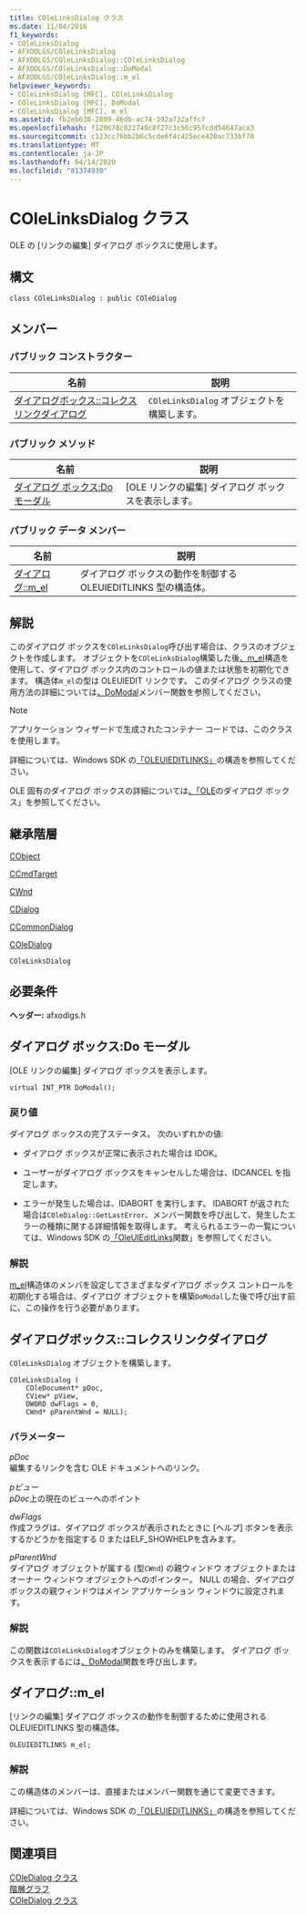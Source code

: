 ```yaml
---
title: COleLinksDialog クラス
ms.date: 11/04/2016
f1_keywords:
- COleLinksDialog
- AFXODLGS/COleLinksDialog
- AFXODLGS/COleLinksDialog::COleLinksDialog
- AFXODLGS/COleLinksDialog::DoModal
- AFXODLGS/COleLinksDialog::m_el
helpviewer_keywords:
- COleLinksDialog [MFC], COleLinksDialog
- COleLinksDialog [MFC], DoModal
- COleLinksDialog [MFC], m_el
ms.assetid: fb2eb638-2809-46db-ac74-392a732affc7
ms.openlocfilehash: f120678c822749c8f27c3c56c95fcdd54647aca3
ms.sourcegitcommit: c123cc76bb2b6c5cde6f4c425ece420ac733bf70
ms.translationtype: MT
ms.contentlocale: ja-JP
ms.lasthandoff: 04/14/2020
ms.locfileid: "81374930"
---
```

# <a name="colelinksdialog-class"></a>COleLinksDialog クラス

OLE の [リンクの編集] ダイアログ ボックスに使用します。

## <a name="syntax"></a>構文

```
class COleLinksDialog : public COleDialog
```

## <a name="members"></a>メンバー

### <a name="public-constructors"></a>パブリック コンストラクター

|名前|説明|
|----------|-----------------|
|[ダイアログボックス::コレクスリンクダイアログ](#colelinksdialog)|`COleLinksDialog` オブジェクトを構築します。|

### <a name="public-methods"></a>パブリック メソッド

|名前|説明|
|----------|-----------------|
|[ダイアログ ボックス:Do モーダル](#domodal)|[OLE リンクの編集] ダイアログ ボックスを表示します。|

### <a name="public-data-members"></a>パブリック データ メンバー

|名前|説明|
|----------|-----------------|
|[ダイアログ::m_el](#m_el)|ダイアログ ボックスの動作を制御する OLEUIEDITLINKS 型の構造体。|

## <a name="remarks"></a>解説

このダイアログ ボックスを`COleLinksDialog`呼び出す場合は、クラスのオブジェクトを作成します。 オブジェクトを`COleLinksDialog`構築した後[、m_el](#m_el)構造を使用して、ダイアログ ボックス内のコントロールの値または状態を初期化できます。 構造体`m_el`の型は OLEUIEDIT リンクです。 このダイアログ クラスの使用方法の詳細については[、DoModal](#domodal)メンバー関数を参照してください。

> [!NOTE]
> アプリケーション ウィザードで生成されたコンテナー コードでは、このクラスを使用します。

詳細については、Windows SDK の[「OLEUIEDITLINKS」](/windows/win32/api/oledlg/ns-oledlg-oleuieditlinksw)の構造を参照してください。

OLE 固有のダイアログ ボックスの詳細については[、「OLE](../../mfc/dialog-boxes-in-ole.md)のダイアログ ボックス」を参照してください。

## <a name="inheritance-hierarchy"></a>継承階層

[CObject](../../mfc/reference/cobject-class.md)

[CCmdTarget](../../mfc/reference/ccmdtarget-class.md)

[CWnd](../../mfc/reference/cwnd-class.md)

[CDialog](../../mfc/reference/cdialog-class.md)

[CCommonDialog](../../mfc/reference/ccommondialog-class.md)

[COleDialog](../../mfc/reference/coledialog-class.md)

`COleLinksDialog`

## <a name="requirements"></a>必要条件

**ヘッダー:** afxodlgs.h

## <a name="colelinksdialogdomodal"></a><a name="domodal"></a>ダイアログ ボックス:Do モーダル

[OLE リンクの編集] ダイアログ ボックスを表示します。

```
virtual INT_PTR DoModal();
```

### <a name="return-value"></a>戻り値

ダイアログ ボックスの完了ステータス。 次のいずれかの値:

- ダイアログ ボックスが正常に表示された場合は IDOK。

- ユーザーがダイアログ ボックスをキャンセルした場合は、IDCANCEL を指定します。

- エラーが発生した場合は、IDABORT を実行します。 IDABORT が返された場合は`COleDialog::GetLastError`、メンバー関数を呼び出して、発生したエラーの種類に関する詳細情報を取得します。 考えられるエラーの一覧については、Windows SDK の[「OleUIEditLinks](/windows/win32/api/oledlg/nf-oledlg-oleuieditlinksw)関数」を参照してください。

### <a name="remarks"></a>解説

[m_el](#m_el)構造体のメンバを設定してさまざまなダイアログ ボックス コントロールを初期化する場合は、ダイアログ オブジェクトを構築`DoModal`した後で呼び出す前に、この操作を行う必要があります。

## <a name="colelinksdialogcolelinksdialog"></a><a name="colelinksdialog"></a>ダイアログボックス::コレクスリンクダイアログ

`COleLinksDialog` オブジェクトを構築します。

```
COleLinksDialog (
    COleDocument* pDoc,
    CView* pView,
    DWORD dwFlags = 0,
    CWnd* pParentWnd = NULL);
```

### <a name="parameters"></a>パラメーター

*pDoc*<br/>
編集するリンクを含む OLE ドキュメントへのリンク。

*pビュー*<br/>
*pDoc*上の現在のビューへのポイント

*dwFlags*<br/>
作成フラグは、ダイアログ ボックスが表示されたときに [ヘルプ] ボタンを表示するかどうかを指定する 0 またはELF_SHOWHELPを含みます。

*pParentWnd*<br/>
ダイアログ オブジェクトが属する (型`CWnd`) の親ウィンドウ オブジェクトまたはオーナー ウィンドウ オブジェクトへのポインター。 NULL の場合、ダイアログ ボックスの親ウィンドウはメイン アプリケーション ウィンドウに設定されます。

### <a name="remarks"></a>解説

この関数は`COleLinksDialog`オブジェクトのみを構築します。 ダイアログ ボックスを表示するには[、DoModal](#domodal)関数を呼び出します。

## <a name="colelinksdialogm_el"></a><a name="m_el"></a>ダイアログ::m_el

[リンクの編集] ダイアログ ボックスの動作を制御するために使用される OLEUIEDITLINKS 型の構造体。

```
OLEUIEDITLINKS m_el;
```

### <a name="remarks"></a>解説

この構造体のメンバーは、直接またはメンバー関数を通じて変更できます。

詳細については、Windows SDK の[「OLEUIEDITLINKS」](/windows/win32/api/oledlg/ns-oledlg-oleuieditlinksw)の構造を参照してください。

## <a name="see-also"></a>関連項目

[COleDialog クラス](../../mfc/reference/coledialog-class.md)<br/>
[階層グラフ](../../mfc/hierarchy-chart.md)<br/>
[COleDialog クラス](../../mfc/reference/coledialog-class.md)

